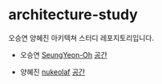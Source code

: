 # architecture-study
오승연 양혜진 아키텍쳐 스터디 레포지토리입니다.

- 오승연 [SeungYeon-Oh](https://github.com/SeungYeon-Oh)
[공간](https://github.com/bnvs/architecture-study/tree/ohsy)

- 양혜진 [nukeolaf](https://github.com/nukeolaf)
[공간](https://github.com/bnvs/architecture-study/~~~)
